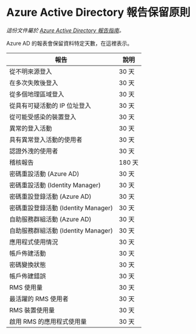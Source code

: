 <properties
    pageTitle="Azure Active Directory 報告保留原則 | Microsoft Azure"
    description="Azure Active Directory 中報告資料的保留原則"
    services="active-directory"
    documentationCenter=""
    authors="kenhoff"
    manager="mbaldwin"
    editor=""/>

<tags
    ms.service="active-directory"
    ms.devlang="na"
    ms.topic="article"
    ms.tgt_pltfrm="na"
    ms.workload="identity"
    ms.date="12/07/2015"
    ms.author="kenhoff"/>

# Azure Active Directory 報告保留原則

*這份文件屬於 [Azure Active Directory 報告指南](active-directory-reporting-guide.md)。*

Azure AD 的報表會保留資料特定天數，在這裡表示。

報告                                                  | 說明
------------------------------------------------------- | -----------
從不明來源登入                           | 30 天
在多次失敗後登入                        | 30 天
從多個地理區域登入                      | 30 天
從具有可疑活動的 IP 位址登入     | 30 天
從可能受感染的裝置登入                 | 30 天
異常的登入活動                              | 30 天
具有異常登入活動的使用者                   | 30 天
認證外洩的使用者                           | 30 天
稽核報告                                            | 180 天
密碼重設活動 (Azure AD)                      | 30 天
密碼重設活動 (Identity Manager)              | 30 天
密碼重設登錄活動 (Azure AD)         | 30 天
密碼重設登錄活動 (Identity Manager) | 30 天
自助服務群組活動 (Azure AD)                 | 30 天
自助服務群組活動 (Identity Manager)         | 30 天
應用程式使用情況                                       | 30 天
帳戶佈建活動                           | 30 天
密碼變換狀態                                | 30 天
帳戶佈建錯誤                             | 30 天
RMS 使用量                                               | 30 天
最活躍的 RMS 使用者                                   | 30 天
RMS 裝置使用量                                        | 30 天
啟用 RMS 的應用程式使用量                           | 30 天

